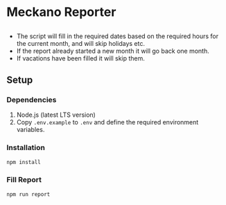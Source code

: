 # Meckano Reporter

##
* The script will fill in the required dates based on the required hours for the current month, and will skip holidays etc. 
* If the report already started a new month it will go back one month.
* If vacations have been filled it will skip them.

## Setup

### Dependencies

1. Node.js (latest LTS version)
2. Copy `.env.example` to `.env` and define the required environment variables.

### Installation

```bash
npm install
```

### Fill Report

```bash
npm run report
```
